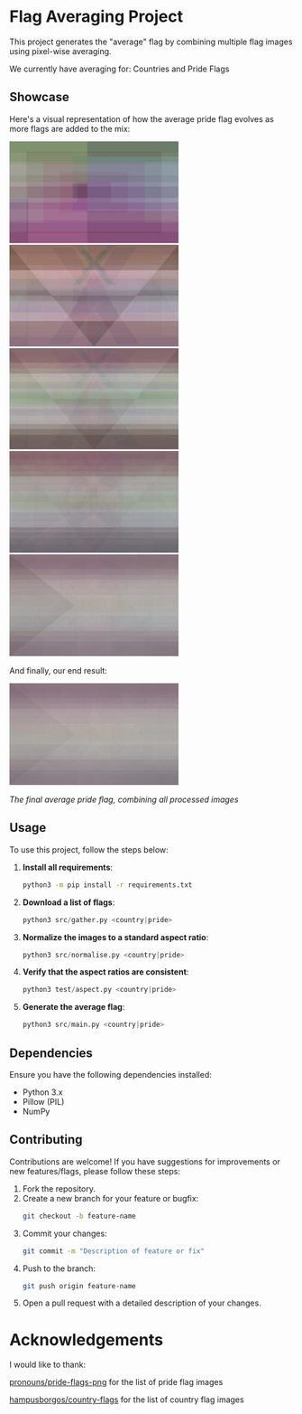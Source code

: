 # Flag Averaging Project
This project generates the "average" flag by combining multiple flag images using pixel-wise averaging.

We currently have averaging for: Countries and Pride Flags

## Showcase
Here's a visual representation of how the average pride flag evolves as more flags are added to the mix:

<img src="images/10.jpg" alt="Interim result after 10 flags" width="300"/>
<img src="images/30.jpg" alt="Interim result after 30 flags" width="300"/>
<img src="images/60.jpg" alt="Interim result after 60 flags" width="300"/>
<img src="images/200.jpg" alt="Interim result after 200 flags" width="300"/>
<img src="images/600.jpg" alt="Interim result after 600 flags" width="300"/>

And finally, our end result:

<img src="images/mean_image_final.jpg" alt="Final result after all images are processed" width="300"/>

*The final average pride flag, combining all processed images*

## Usage
To use this project, follow the steps below:

1. **Install all requirements**:
    ```sh
    python3 -m pip install -r requirements.txt
    ```

1. **Download a list of flags**:
    ```python
    python3 src/gather.py <country|pride>
    ```

2. **Normalize the images to a standard aspect ratio**:
    ```python
    python3 src/normalise.py <country|pride>
    ```

3. **Verify that the aspect ratios are consistent**:
    ```python
    python3 test/aspect.py <country|pride>
    ```

4. **Generate the average flag**:
    ```python
    python3 src/main.py <country|pride>
    ```

## Dependencies
Ensure you have the following dependencies installed:

- Python 3.x
- Pillow (PIL)
- NumPy

## Contributing
Contributions are welcome! If you have suggestions for improvements or new features/flags, please follow these steps:

1) Fork the repository.
2) Create a new branch for your feature or bugfix:
    ```sh
    git checkout -b feature-name
    ```
3) Commit your changes:
    ```sh
    git commit -m "Description of feature or fix"
    ```
4) Push to the branch:
    ```sh
    git push origin feature-name
    ```
5) Open a pull request with a detailed description of your changes.

# Acknowledgements
I would like to thank:

[pronouns/pride-flags-png](https://github.com/pronouns/pride-flags-png) for the list of pride flag images

[hampusborgos/country-flags](https://github.com/hampusborgos/country-flags) for the list of country flag images